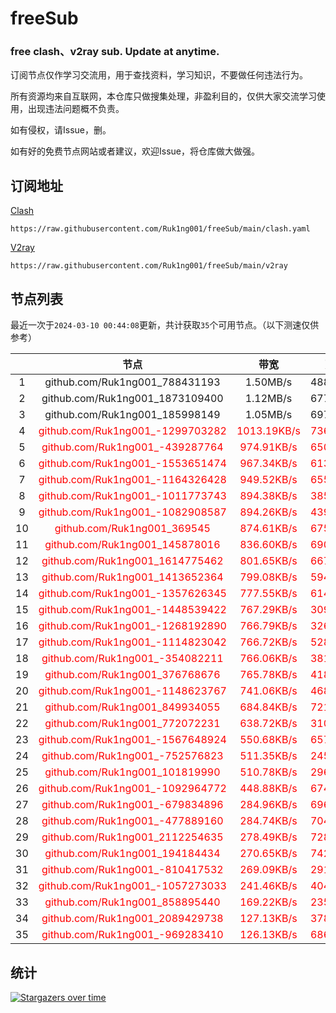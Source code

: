 # freeSub
### free clash、v2ray sub. Update at anytime.

订阅节点仅作学习交流用，用于查找资料，学习知识，不要做任何违法行为。

所有资源均来自互联网，本仓库只做搜集处理，非盈利目的，仅供大家交流学习使用，出现违法问题概不负责。

如有侵权，请Issue，删。

如有好的免费节点网站或者建议，欢迎Issue，将仓库做大做强。

## 订阅地址
[Clash](https://raw.githubusercontent.com/Ruk1ng001/freeSub/main/clash.yaml)
```
https://raw.githubusercontent.com/Ruk1ng001/freeSub/main/clash.yaml
```
[V2ray](https://raw.githubusercontent.com/Ruk1ng001/freeSub/main/v2ray)
```
https://raw.githubusercontent.com/Ruk1ng001/freeSub/main/v2ray
```

## 节点列表

最近一次于`2024-03-10 00:44:08`更新，共计获取`35`个可用节点。（以下测速仅供参考）

|  | 节点 | 带宽 | 延迟 |
|:-:|:--:|:--:|:--:|
 | 1 | github.com/Ruk1ng001_788431193 | 1.50MB/s | 488.00ms |
 | 2 | github.com/Ruk1ng001_1873109400 | 1.12MB/s | 677.00ms |
 | 3 | github.com/Ruk1ng001_185998149 | 1.05MB/s | 697.00ms |
 | 4 | <font color=red>github.com/Ruk1ng001_-1299703282</font> | <font color=red>1013.19KB/s</font> | <font color=red>736.00ms</font> |
 | 5 | <font color=red>github.com/Ruk1ng001_-439287764</font> | <font color=red>974.91KB/s</font> | <font color=red>650.00ms</font> |
 | 6 | <font color=red>github.com/Ruk1ng001_-1553651474</font> | <font color=red>967.34KB/s</font> | <font color=red>613.00ms</font> |
 | 7 | <font color=red>github.com/Ruk1ng001_-1164326428</font> | <font color=red>949.52KB/s</font> | <font color=red>655.00ms</font> |
 | 8 | <font color=red>github.com/Ruk1ng001_-1011773743</font> | <font color=red>894.38KB/s</font> | <font color=red>385.00ms</font> |
 | 9 | <font color=red>github.com/Ruk1ng001_-1082908587</font> | <font color=red>894.26KB/s</font> | <font color=red>439.00ms</font> |
 | 10 | <font color=red>github.com/Ruk1ng001_369545</font> | <font color=red>874.61KB/s</font> | <font color=red>675.00ms</font> |
 | 11 | <font color=red>github.com/Ruk1ng001_145878016</font> | <font color=red>836.60KB/s</font> | <font color=red>690.00ms</font> |
 | 12 | <font color=red>github.com/Ruk1ng001_1614775462</font> | <font color=red>801.65KB/s</font> | <font color=red>667.00ms</font> |
 | 13 | <font color=red>github.com/Ruk1ng001_1413652364</font> | <font color=red>799.08KB/s</font> | <font color=red>594.00ms</font> |
 | 14 | <font color=red>github.com/Ruk1ng001_-1357626345</font> | <font color=red>777.55KB/s</font> | <font color=red>614.00ms</font> |
 | 15 | <font color=red>github.com/Ruk1ng001_-1448539422</font> | <font color=red>767.29KB/s</font> | <font color=red>309.00ms</font> |
 | 16 | <font color=red>github.com/Ruk1ng001_-1268192890</font> | <font color=red>766.79KB/s</font> | <font color=red>326.00ms</font> |
 | 17 | <font color=red>github.com/Ruk1ng001_-1114823042</font> | <font color=red>766.72KB/s</font> | <font color=red>528.00ms</font> |
 | 18 | <font color=red>github.com/Ruk1ng001_-354082211</font> | <font color=red>766.06KB/s</font> | <font color=red>381.00ms</font> |
 | 19 | <font color=red>github.com/Ruk1ng001_376768676</font> | <font color=red>765.78KB/s</font> | <font color=red>418.00ms</font> |
 | 20 | <font color=red>github.com/Ruk1ng001_-1148623767</font> | <font color=red>741.06KB/s</font> | <font color=red>468.00ms</font> |
 | 21 | <font color=red>github.com/Ruk1ng001_849934055</font> | <font color=red>684.84KB/s</font> | <font color=red>721.00ms</font> |
 | 22 | <font color=red>github.com/Ruk1ng001_772072231</font> | <font color=red>638.72KB/s</font> | <font color=red>310.00ms</font> |
 | 23 | <font color=red>github.com/Ruk1ng001_-1567648924</font> | <font color=red>550.68KB/s</font> | <font color=red>657.00ms</font> |
 | 24 | <font color=red>github.com/Ruk1ng001_-752576823</font> | <font color=red>511.35KB/s</font> | <font color=red>245.00ms</font> |
 | 25 | <font color=red>github.com/Ruk1ng001_101819990</font> | <font color=red>510.78KB/s</font> | <font color=red>296.00ms</font> |
 | 26 | <font color=red>github.com/Ruk1ng001_-1092964772</font> | <font color=red>448.88KB/s</font> | <font color=red>674.00ms</font> |
 | 27 | <font color=red>github.com/Ruk1ng001_-679834896</font> | <font color=red>284.96KB/s</font> | <font color=red>696.00ms</font> |
 | 28 | <font color=red>github.com/Ruk1ng001_-477889160</font> | <font color=red>284.74KB/s</font> | <font color=red>704.00ms</font> |
 | 29 | <font color=red>github.com/Ruk1ng001_2112254635</font> | <font color=red>278.49KB/s</font> | <font color=red>728.00ms</font> |
 | 30 | <font color=red>github.com/Ruk1ng001_194184434</font> | <font color=red>270.65KB/s</font> | <font color=red>742.00ms</font> |
 | 31 | <font color=red>github.com/Ruk1ng001_-810417532</font> | <font color=red>269.09KB/s</font> | <font color=red>291.00ms</font> |
 | 32 | <font color=red>github.com/Ruk1ng001_-1057273033</font> | <font color=red>241.46KB/s</font> | <font color=red>404.00ms</font> |
 | 33 | <font color=red>github.com/Ruk1ng001_858895440</font> | <font color=red>169.22KB/s</font> | <font color=red>235.00ms</font> |
 | 34 | <font color=red>github.com/Ruk1ng001_2089429738</font> | <font color=red>127.13KB/s</font> | <font color=red>378.00ms</font> |
 | 35 | <font color=red>github.com/Ruk1ng001_-969283410</font> | <font color=red>126.13KB/s</font> | <font color=red>686.00ms</font> |


## 统计

[![Stargazers over time](https://starchart.cc/Ruk1ng001/freeSub.svg)](https://starchart.cc/Ruk1ng001/freeSub)